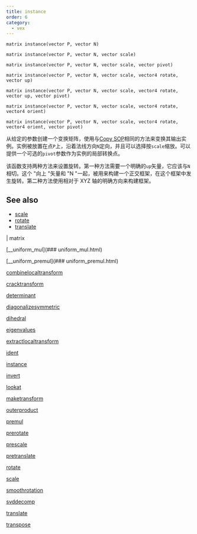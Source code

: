 ```yaml
---
title: instance
order: 6
category:
  - vex
---
```


`matrix instance(vector P, vector N)`

`matrix instance(vector P, vector N, vector scale)`

`matrix instance(vector P, vector N, vector scale, vector pivot)`

`matrix instance(vector P, vector N, vector scale, vector4 rotate, vector up)`

`matrix instance(vector P, vector N, vector scale, vector4 rotate, vector up, vector pivot)`

`matrix instance(vector P, vector N, vector scale, vector4 rotate, vector4 orient)`

`matrix instance(vector P, vector N, vector scale, vector4 rotate, vector4 orient, vector pivot)`

从给定的参数创建一个变换矩阵，使用与[Copy SOP](../../nodes/sop/copy.html)相同的方法来变换其输出实例。实例被放置在点`P`上，沿着法线方向`N`定向，并且可以选择按`scale`缩放。可以提供一个可选的`pivot`参数作为实例的局部转换点。

该函数支持两种方法来设置旋转。第一种方法需要一个明确的`up`矢量，它应该与`N`相切。这个 "向上 "矢量和 "N "一起，被用来构建一个正交框架，在这个框架中发生旋转。第二种方法使用相对于 XYZ 轴的明确方向来构建框架。

## See also

- [scale](scale.html)
- [rotate](rotate.html)
- [translate](translate.html)

|
matrix

[__uniform_mul](### uniform_mul.html)

[__uniform_premul](### uniform_premul.html)

[combinelocaltransform](combinelocaltransform.html)

[cracktransform](cracktransform.html)

[determinant](determinant.html)

[diagonalizesymmetric](diagonalizesymmetric.html)

[dihedral](dihedral.html)

[eigenvalues](eigenvalues.html)

[extractlocaltransform](extractlocaltransform.html)

[ident](ident.html)

[instance](instance.html)

[invert](invert.html)

[lookat](lookat.html)

[maketransform](maketransform.html)

[outerproduct](outerproduct.html)

[premul](premul.html)

[prerotate](prerotate.html)

[prescale](prescale.html)

[pretranslate](pretranslate.html)

[rotate](rotate.html)

[scale](scale.html)

[smoothrotation](smoothrotation.html)

[svddecomp](svddecomp.html)

[translate](translate.html)

[transpose](transpose.html)
